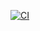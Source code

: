 [![CI](https://github.com/Baakka/pytest_workshop/actions/workflows/ci.yml/badge.svg)](https://github.com/Baakka/pytest_workshop/actions/workflows/ci.yml)
